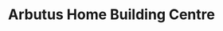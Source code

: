 ---
title: "Arbutus Home Building Centre"
url: /gabriola/arbutus-home-building-centre/
shop: Eisenwaren
---